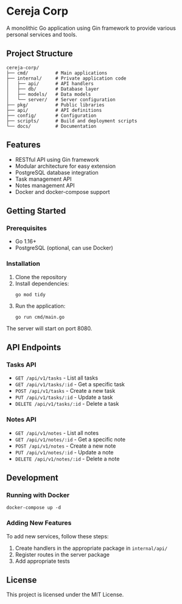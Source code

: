 # Cereja Corp

A monolithic Go application using Gin framework to provide various personal services and tools.

## Project Structure

```
cereja-corp/
├── cmd/          # Main applications
├── internal/     # Private application code
│   ├── api/      # API handlers
│   ├── db/       # Database layer
│   ├── models/   # Data models
│   └── server/   # Server configuration
├── pkg/          # Public libraries
├── api/          # API definitions
├── config/       # Configuration
├── scripts/      # Build and deployment scripts
└── docs/         # Documentation
```

## Features

- RESTful API using Gin framework
- Modular architecture for easy extension
- PostgreSQL database integration
- Task management API
- Notes management API
- Docker and docker-compose support

## Getting Started

### Prerequisites

- Go 1.16+
- PostgreSQL (optional, can use Docker)

### Installation

1. Clone the repository
2. Install dependencies:
   ```
   go mod tidy
   ```
3. Run the application:
   ```
   go run cmd/main.go
   ```

The server will start on port 8080.

## API Endpoints

### Tasks API

- `GET /api/v1/tasks` - List all tasks
- `GET /api/v1/tasks/:id` - Get a specific task
- `POST /api/v1/tasks` - Create a new task
- `PUT /api/v1/tasks/:id` - Update a task
- `DELETE /api/v1/tasks/:id` - Delete a task

### Notes API

- `GET /api/v1/notes` - List all notes  
- `GET /api/v1/notes/:id` - Get a specific note
- `POST /api/v1/notes` - Create a new note
- `PUT /api/v1/notes/:id` - Update a note
- `DELETE /api/v1/notes/:id` - Delete a note

## Development

### Running with Docker

```
docker-compose up -d
```

### Adding New Features

To add new services, follow these steps:

1. Create handlers in the appropriate package in `internal/api/`
2. Register routes in the server package
3. Add appropriate tests

## License

This project is licensed under the MIT License. 